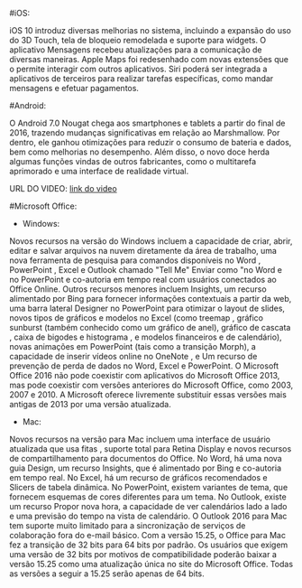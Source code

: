 #iOS:

iOS 10 introduz diversas melhorias no sistema, incluindo a expansão do uso do 3D Touch,
tela de bloqueio remodelada e suporte para widgets. O aplicativo Mensagens recebeu atualizações 
para a comunicação de diversas maneiras. Apple Maps foi redesenhado com novas extensões 
que o permite interagir com outros aplicativos. Siri poderá ser integrada a aplicativos 
de terceiros para realizar tarefas específicas, como mandar mensagens e efetuar pagamentos.


#Android:

O Android 7.0 Nougat chega aos smartphones e tablets a partir do final de 2016, trazendo mudanças 
significativas em relação ao Marshmallow.
Por dentro, ele ganhou otimizações para reduzir o consumo de bateria e dados, bem como melhorias 
no desempenho. Além disso, o novo doce herda algumas funções vindas de outros fabricantes, 
como o multitarefa aprimorado e uma interface de realidade virtual.

 URL DO VIDEO: 
 [link do video](https://youtu.be/Pq-K-mPYvFA)
 
 
#Microsoft Office:
 
* Windows:

Novos recursos na versão do Windows incluem a capacidade de criar, abrir, editar e salvar arquivos na nuvem diretamente 
da área de trabalho, uma nova ferramenta de pesquisa para comandos disponíveis no Word , PowerPoint , 
Excel e Outlook chamado "Tell Me" Enviar como "no Word e no PowerPoint e co-autoria em tempo real com usuários 
conectados ao Office Online. Outros recursos menores incluem Insights, um recurso alimentado por Bing para fornecer 
informações contextuais a partir da web, uma barra lateral Designer no PowerPoint para otimizar o layout de slides, 
novos tipos de gráficos e modelos no Excel (como treemap , gráfico sunburst (também conhecido como um gráfico de anel), 
gráfico de cascata , caixa de bigodes e histograma , e modelos financeiros e de calendário), 
novas animações em PowerPoint (tais como a transição Morph), a capacidade de inserir vídeos online no OneNote , 
e Um recurso de prevenção de perda de dados no Word, Excel e PowerPoint.
O Microsoft Office 2016 não pode coexistir com aplicativos do Microsoft Office 2013, mas pode coexistir com versões anteriores 
do Microsoft Office, como 2003, 2007 e 2010. A Microsoft oferece livremente substituir essas versões mais antigas de 2013 
por uma versão atualizada. 

* Mac:

Novos recursos na versão para Mac incluem uma interface de usuário atualizada que usa fitas , suporte total para Retina Display 
e novos recursos de compartilhamento para documentos do Office.
No Word, há uma nova guia Design, um recurso Insights, que é alimentado por Bing e co-autoria em tempo real. 
No Excel, há um recurso de gráficos recomendados e Slicers de tabela dinâmica. No PowerPoint, existem variantes de tema, 
que fornecem esquemas de cores diferentes para um tema. No Outlook, existe um recurso Propor nova hora, 
a capacidade de ver calendários lado a lado e uma previsão do tempo na vista de calendário.
O Outlook 2016 para Mac tem suporte muito limitado para a sincronização de serviços de colaboração fora do e-mail básico.
Com a versão 15.25, o Office para Mac fez a transição de 32 bits para 64 bits por padrão. 
Os usuários que exigem uma versão de 32 bits por motivos de compatibilidade poderão baixar a versão 15.25 como uma 
atualização única no site do Microsoft Office. Todas as versões a seguir a 15.25 serão apenas de 64 bits.
 
 
 
